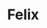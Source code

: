 ---
# Display name
title: "Felix"

# Username (this should match the folder name and the name on publications)
authors:
- "felix"

# Is this the primary user of the site?
superuser: false

# Role/position (e.g., Professor of Artificial Intelligence)
role: CMO

# Organizations/Affiliations
organizations:
- name: 
  url: "l"

# Short bio (displayed in user profile at end of posts)
bio: 

# List each interest with a dash
interests:


# Social/Academic Networking
# For available icons, see: https://wowchemy.com/docs/page-builder/#icons
#   For an email link, use "fas" icon pack, "envelope" icon, and a link in the
#   form "mailto:your-email@example.com" or "#contact" for contact widget.
social:
- icon: envelope
  icon_pack: fas
  link: 'mailto:felix.fischer@mailbox.tu-dresden.de'  # For a direct email link, use "mailto:test@example.org".
- icon: github
  icon_pack: fab
  link: https://github.com/gandalfalex
# Link to a PDF of your resume/CV from the About widget.
# To enable, copy your resume/CV to `static/files/cv.pdf` and uncomment the lines below.
# - icon: cv
#   icon_pack: ai
#   link: files/cv.pdf

# Enter email to display Gravatar (if Gravatar enabled in Config)
email: ""

# Highlight the author in author lists? (true/false)
highlight_name: false

# Organizational groups that you belong to (for People widget)
#   Set this to `[]` or comment out if you are not using People widget.
user_groups:
- CMO
---